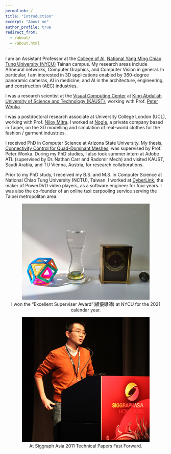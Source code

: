 ```yaml
---
permalink: /
title: "Introduction"
excerpt: "About me"
author_profile: true
redirect_from: 
  - /about/
  - /about.html
---
```


I am an Assistant Professor at the <a href="https://ai.nycu.edu.tw/en/">College of AI</a>, <a href="https://en.nycu.edu.tw/">National Yang Ming Chiao Tung University (NYCU)</a> Tainan campus. My research areas include AI/neural networks, Computer Graphics, and Computer Vision in general. In particular, I am interested in 3D applications enabled by 360-degree panoramic cameras, AI in medicine, and AI in the architecture, engineering, and construction (AEC) industries.

I was a research scientist at the <a href="https://vcc.kaust.edu.sa">Visual Computing Center</a> at <a href="http://www.kaust.edu.sa">King Abdullah University of Science and Technology (KAUST)</a>, working with Prof. <a href="http://peterwonka.net/">Peter Wonka</a>.

I was a postdoctoral research associate at University College London (UCL), working with Prof. <a href="http://www0.cs.ucl.ac.uk/staff/n.mitra/">Niloy Mitra</a>. I worked at <a href="http://www.nogle.com">Nogle</a>, a private company based in Taipei, on the 3D modelling and simulation of real-world clothes for the fashion / garment industries.

I received PhD in Computer Science at Arizona State University. My thesis, <a href="https://keep.lib.asu.edu/items/153051">Connectivity Control for Quad-Dominant Meshes</a>, was supervised by Prof. Peter Wonka. During my PhD studies, I also took summer intern at Adobe ATL (supervised by Dr. Nathan Carr and Radomir Mech) and visited KAUST, Saudi Arabia, and TU Vienna, Austria, for research collaborations.

Prior to my PhD study, I received my B.S. and M.S. in Computer Science at National Chiao Tung University (NCTU), Taiwan. I worked at <a href="http://www.cyberlink.com/">CyberLink</a>, the maker of PowerDVD video players, as a software engineer for four years. I was also the co-founder of an online taxi carpooling service serving the Taipei metropolitan area.

<p style="text-align: center;"><a href="/files/supervising_award.jpg"><img width='400' src='/files/supervising_award.jpg'></a><br>
I won the “Excellent Superviser Award”(績優導師) at NYCU for the 2021 calendar year.</p>

<p style="text-align: center;"><a href="/images/profile.jpg"><img width='400' src='/images/profile.jpg'></a><br>
At Siggraph Asia 2011 Technical Papers Fast Forward.</p>